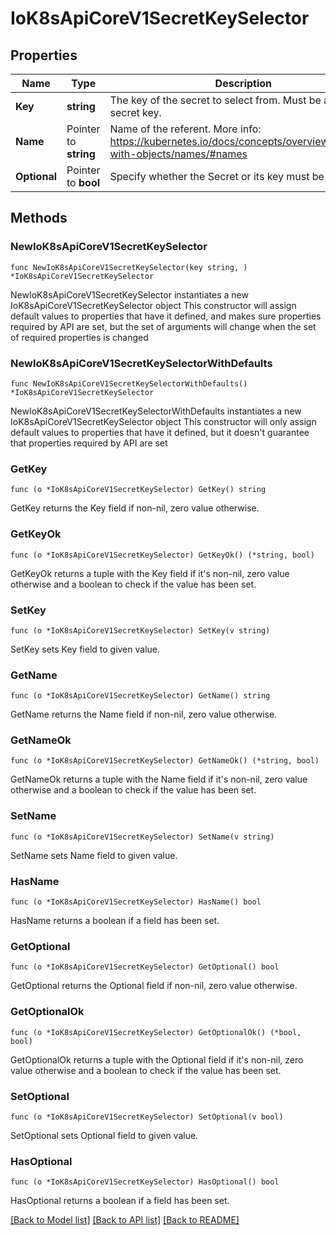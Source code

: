 # IoK8sApiCoreV1SecretKeySelector

## Properties

Name | Type | Description | Notes
------------ | ------------- | ------------- | -------------
**Key** | **string** | The key of the secret to select from.  Must be a valid secret key. | 
**Name** | Pointer to **string** | Name of the referent. More info: https://kubernetes.io/docs/concepts/overview/working-with-objects/names/#names | [optional] 
**Optional** | Pointer to **bool** | Specify whether the Secret or its key must be defined | [optional] 

## Methods

### NewIoK8sApiCoreV1SecretKeySelector

`func NewIoK8sApiCoreV1SecretKeySelector(key string, ) *IoK8sApiCoreV1SecretKeySelector`

NewIoK8sApiCoreV1SecretKeySelector instantiates a new IoK8sApiCoreV1SecretKeySelector object
This constructor will assign default values to properties that have it defined,
and makes sure properties required by API are set, but the set of arguments
will change when the set of required properties is changed

### NewIoK8sApiCoreV1SecretKeySelectorWithDefaults

`func NewIoK8sApiCoreV1SecretKeySelectorWithDefaults() *IoK8sApiCoreV1SecretKeySelector`

NewIoK8sApiCoreV1SecretKeySelectorWithDefaults instantiates a new IoK8sApiCoreV1SecretKeySelector object
This constructor will only assign default values to properties that have it defined,
but it doesn't guarantee that properties required by API are set

### GetKey

`func (o *IoK8sApiCoreV1SecretKeySelector) GetKey() string`

GetKey returns the Key field if non-nil, zero value otherwise.

### GetKeyOk

`func (o *IoK8sApiCoreV1SecretKeySelector) GetKeyOk() (*string, bool)`

GetKeyOk returns a tuple with the Key field if it's non-nil, zero value otherwise
and a boolean to check if the value has been set.

### SetKey

`func (o *IoK8sApiCoreV1SecretKeySelector) SetKey(v string)`

SetKey sets Key field to given value.


### GetName

`func (o *IoK8sApiCoreV1SecretKeySelector) GetName() string`

GetName returns the Name field if non-nil, zero value otherwise.

### GetNameOk

`func (o *IoK8sApiCoreV1SecretKeySelector) GetNameOk() (*string, bool)`

GetNameOk returns a tuple with the Name field if it's non-nil, zero value otherwise
and a boolean to check if the value has been set.

### SetName

`func (o *IoK8sApiCoreV1SecretKeySelector) SetName(v string)`

SetName sets Name field to given value.

### HasName

`func (o *IoK8sApiCoreV1SecretKeySelector) HasName() bool`

HasName returns a boolean if a field has been set.

### GetOptional

`func (o *IoK8sApiCoreV1SecretKeySelector) GetOptional() bool`

GetOptional returns the Optional field if non-nil, zero value otherwise.

### GetOptionalOk

`func (o *IoK8sApiCoreV1SecretKeySelector) GetOptionalOk() (*bool, bool)`

GetOptionalOk returns a tuple with the Optional field if it's non-nil, zero value otherwise
and a boolean to check if the value has been set.

### SetOptional

`func (o *IoK8sApiCoreV1SecretKeySelector) SetOptional(v bool)`

SetOptional sets Optional field to given value.

### HasOptional

`func (o *IoK8sApiCoreV1SecretKeySelector) HasOptional() bool`

HasOptional returns a boolean if a field has been set.


[[Back to Model list]](../README.md#documentation-for-models) [[Back to API list]](../README.md#documentation-for-api-endpoints) [[Back to README]](../README.md)


